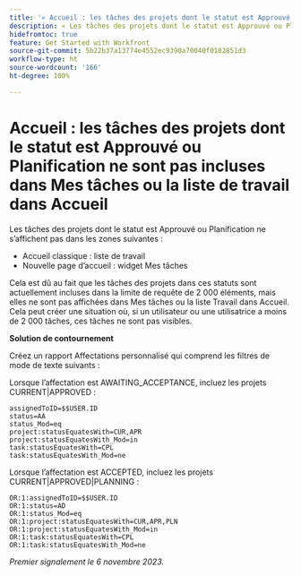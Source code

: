 ```yaml
---
title: '« Accueil : les tâches des projets dont le statut est Approuvé ou Planification ne sont pas incluses dans Mes tâches ou la liste de travail dans Accueil »'
description: « Les tâches des projets dont le statut est Approuvé ou Planification ne s’affichent pas dans Accueil. Une solution de contournement est disponible. »
hidefromtoc: true
feature: Get Started with Workfront
source-git-commit: 5b22b37a13774e4552ec9390a70040f0182851d3
workflow-type: ht
source-wordcount: '166'
ht-degree: 100%

---
```



# Accueil : les tâches des projets dont le statut est Approuvé ou Planification ne sont pas incluses dans Mes tâches ou la liste de travail dans Accueil

Les tâches des projets dont le statut est Approuvé ou Planification ne s’affichent pas dans les zones suivantes :

* Accueil classique : liste de travail
* Nouvelle page d’accueil : widget Mes tâches

Cela est dû au fait que les tâches des projets dans ces statuts sont actuellement incluses dans la limite de requête de 2 000 éléments, mais elles ne sont pas affichées dans Mes tâches ou la liste Travail dans Accueil. Cela peut créer une situation où, si un utilisateur ou une utilisatrice a moins de 2 000 tâches, ces tâches ne sont pas visibles.

**Solution de contournement**

Créez un rapport Affectations personnalisé qui comprend les filtres de mode de texte suivants :

Lorsque l’affectation est AWAITING_ACCEPTANCE, incluez les projets CURRENT|APPROVED :

```
assignedToID=$$USER.ID
status=AA
status_Mod=eq
project:statusEquatesWith=CUR,APR
project:statusEquatesWith_Mod=in
task:statusEquatesWith=CPL
task:statusEquatesWith_Mod=ne
```

Lorsque l’affectation est ACCEPTED, incluez les projets CURRENT|APPROVED|PLANNING :

```
OR:1:assignedToID=$$USER.ID
OR:1:status=AD
OR:1:status_Mod=eq
OR:1:project:statusEquatesWith=CUR,APR,PLN
OR:1:project:statusEquatesWith_Mod=in
OR:1:task:statusEquatesWith=CPL
OR:1:task:statusEquatesWith_Mod=ne
```

_Premier signalement le 6 novembre 2023._
